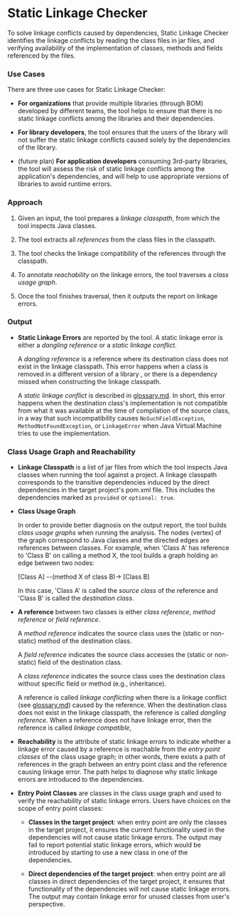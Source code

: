 Static Linkage Checker
======================

To solve linkage conflicts caused by dependencies, Static Linkage Checker identifies the linkage
conflicts by reading the class files in jar files, and verifying availability of the implementation
of classes, methods and fields referenced by the files.

### Use Cases

There are three use cases for Static Linkage Checker:

-  **For organizations** that provide multiple libraries (through BOM) developed by different teams,
  the tool helps to ensure that there is no static linkage conflicts among the libraries and their
  dependencies.

- **For library developers**, the tool ensures that the users of the library will not suffer the
  static linkage conflicts caused solely by the dependencies of the library.

- (future plan) **For application developers** consuming 3rd-party libraries, the tool will
  assess the risk of static linkage conflicts among the application's dependencies, and will help
  to use appropriate versions of libraries to avoid runtime errors.

### Approach

1. Given an input, the tool prepares a _linkage classpath_, from which the tool inspects Java
  classes.
  

2. The tool extracts all _references_ from the class files in the classpath.

3. The tool checks the linkage compatibility of the references through the classpath.
  
4. To annotate _reachability_ on the linkage errors, the tool traverses a _class usage graph_.

5. Once the tool finishes traversal, then it outputs the report on linkage errors.


### Output

- **Static Linkage Errors** are reported by the tool. A static linkage error is either
  a _dangling reference_ or a _static linkage conflict_.

  A _dangling reference_ is a reference where its destination class does not exist in the 
  linkage classpath. This error happens when a class is removed in a different version of a library
  , or there is a dependency missed when constructing the linkage classpath.
  
  A _static linkage conflict_ is described in [glossary.md](../library-best-practices/glossary.md).
  In short, this error happens when the destination class's implementation is not compatible from
  what it was available at the time of compilation of the source class, in a way that such 
  incompatibility causes `NoSuchFieldException`, `MethodNotFoundException`, or `LinkageError` when
  Java Virtual Machine tries to use the implementation.


### Class Usage Graph and Reachability

- **Linkage Classpath** is a list of jar files from which the tool inspects Java classes when
  running the tool against a project. A linkage classpath corresponds to the transitive dependencies
  induced by the direct dependencies in the target project's pom.xml file. This includes the
  dependencies marked as `provided` or `optional: true`.

- **Class Usage Graph**

  In order to provide better diagnosis on the output report, the tool builds _class usage
  graphs_ when running the analysis. The nodes (vertex) of the graph correspond to Java classes
  and the directed edges are references between classes. For example, when 'Class A' has reference
  to 'Class B' on calling a method X, the tool builds a graph holding an edge between two nodes:

    [Class A] --(method X of class B)-> [Class B]

  In this case, 'Class A' is called the _source class_ of the reference and 'Class B' is called
  the _destination class_.

- **A reference** between two classes is either _class reference_, _method reference_
  or _field reference_.

  A _method reference_ indicates the source class uses the (static or non-static) method of
  the destination class.

  A _field reference_ indicates the source class accesses the (static or non-static) field of
  the destination class.

  A _class reference_ indicates the source class uses the destination class without specific field 
  or method (e.g., inheritance).

  A reference is called _linkage conflicting_ when there is a linkage conflict
  (see [glossary.md](../library-best-practices/glossary.md)) caused by the reference.
  When the destination class does not exist in the linkage classpath, the reference is called
  _dangling reference_. When a reference does not have linkage error, then the reference is 
  called _linkage compatible_,

- **Reachability** is the attribute of static linkage errors to indicate whether a linkage
  error caused by a reference is reachable from the _entry point classes_ of the class usage
  graph; in other words, there exists a path of references in the graph between an entry point class
  and the reference causing linkage error. The path helps to diagnose why static linkage
  errors are introduced to the dependencies.

- **Entry Point Classes** are classes in the class usage graph and used to verify the reachability
  of static linkage errors. Users have choices on the scope of entry point classes:

  - **Classes in the target project**: when entry point are only the classes in the target project,
    it ensures the current functionality used in the dependencies will not cause static linkage 
    errors. The output may fail to report potential static linkage errors, which would be introduced
    by starting to use a new class in one of the dependencies.

  - **Direct dependencies of the target project**: when entry point are all classes in direct
    dependencies of the target project, it ensures that functionality of the dependencies will
    not cause static linkage errors. The output may contain linkage error for unused classes from
    user's perspective.
